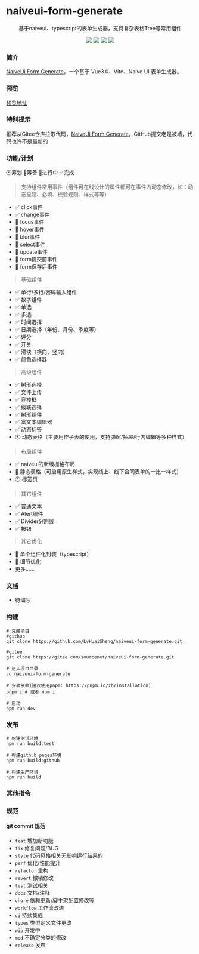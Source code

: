 # naiveui-form-generate

<p align="center">基于naiveui、typescript的表单生成器，支持复杂表格Tree等常用组件</p>
<p align="center">
  <a href="./LICENSE"><img allt="MIT License" src="https://badgen.net/badge/license/MIT/blue"/></a>
  <a href="./LICENSE"><img allt="MIT License" src="https://badgen.net/badge/naive-ui/^2.30.6/green"/></a>
  <a href="./LICENSE"><img allt="MIT License" src="https://badgen.net/badge/vue/^3.2.25/green"/></a>
  <a href="./LICENSE"><img allt="MIT License" src="https://badgen.net/badge/vite/^2.9.9/green"/></a>
</p>


### 简介

[NaiveUi Form Generate](https://gitee.com/sourcenet/naiveui-form-generate)，一个基于 Vue3.0、Vite、Naive UI 表单生成器。

### 预览

[预览地址](http://124.220.56.74/naiveui-form-generate)

### 特别提示
推荐从Gitee仓库拉取代码，[NaiveUi Form Generate](https://gitee.com/sourcenet/naiveui-form-generate)，GitHub提交老是被墙，代码也许不是最新的

### 功能/计划 
🕙筹划 🔲筹备 🚧进行中 ✅完成

> 支持组件常用事件（组件可在线设计的属性都可在事件内动态修改，如：动态显隐、必填、校验规则、样式等等）
- ✅ click事件
- ✅ change事件 
- 🔲 focus事件
- 🔲 hover事件
- 🔲 blur事件
- 🚧  select事件
- 🔲 update事件
- 🔲 form提交前事件
- 🔲 form保存后事件

> 基础组件
- ✅ 单行/多行/密码输入组件
- ✅ 数字组件
- ✅ 单选
- ✅ 多选
- ✅ 时间选择
- ✅ 日期选择（年份、月份、季度等）
- ✅ 评分
- ✅ 开关
- ✅ 滑块（横向、竖向）
- ✅ 颜色选择器

> 高级组件
- ✅ 树形选择
- ✅ 文件上传
- ✅ 穿梭框
- ✅ 级联选择
- ✅ 树形组件
- ✅ 富文本编辑器
- ✅ 动态标签
- 🕙 动态表格（主要用作子表的使用，支持弹窗/抽屉/行内编辑等多种样式）

> 布局组件
- ✅ naiveui的新版栅格布局
- 🚧   静态表格（可启用原生样式，实现线上、线下合同表单的一比一样式）
- 🕙  标签页

> 其它组件
- ✅ 普通文本
- ✅ Alert组件
- ✅ Divider分割线
- ✅ 按钮

> 其它优化
- 🚀 单个组件化封装（typescript）
- 🚀 细节优化
- 更多......

### 文档
- 待编写

### 构建

```shell
# 克隆项目
#github
git clone https://github.com/LvHuaiSheng/naiveui-form-generate.git

#gitee
git clone https://gitee.com/sourcenet/naiveui-form-generate.git

# 进入项目目录
cd naiveui-form-generate

# 安装依赖(建议使用pnpm: https://pnpm.io/zh/installation)
pnpm i # 或者 npm i

# 启动
npm run dev
```

### 发布

```shell
# 构建测试环境
npm run build:test

# 构建github pages环境
npm run build:github

# 构建生产环境
npm run build
```

### 其他指令


### 规范

#### git commit 规范

- `feat` 增加新功能
- `fix` 修复问题/BUG
- `style` 代码风格相关无影响运行结果的
- `perf` 优化/性能提升
- `refactor` 重构
- `revert` 撤销修改
- `test` 测试相关
- `docs` 文档/注释
- `chore` 依赖更新/脚手架配置修改等
- `workflow` 工作流改进
- `ci` 持续集成
- `types` 类型定义文件更改
- `wip` 开发中
- `mod` 不确定分类的修改
- `release` 发布



